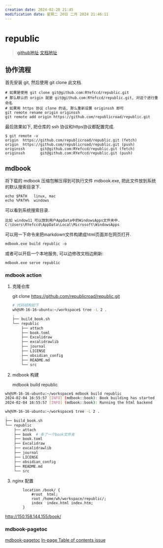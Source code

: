 ```yaml
---
creation date: 2024-02-20 21:45
modification date: 星期二 20日 二月 2024 21:46:11
---
```

# republic

> [github地址](https://github.com/republicroad/republic/tree/main)
> [文档地址](https://republicroad.github.io/republic/)


## 协作流程

首先安装 git, 然后使用 git clone 此文档.

	# 如果是使用 git clone git@github.com:RYefccd/republic.git 
	# 那么默认的 origin 就是 git@github.com:RYefccd/republic.git, 对这个进行重命名
	# 如果用 https 协议 clone 的话, 那么重新设置 originssh 即可
	git remote rename origin originssh
	git remote add origin https://github.com/republicroad/republic.git

最后效果如下, 把仓库的 ssh 协议和https协议都配置完成.
```shell
$ git remote -v
origin  https://github.com/republicroad/republic.git (fetch)
origin  https://github.com/republicroad/republic.git (push)
originssh       git@github.com:RYefccd/republic.git (fetch)
originssh       git@github.com:RYefccd/republic.git (push)
```


## mdbook

将下载的 mdbook 压缩包解压得到可执行文件 mdbook.exe, 把此文件放到系统的默认搜索目录下.

	echo $PATH   linux, mac
	echo %PATH%  windows

可以看到系统搜索目录.

	比如 window11 可以放到用户AppData中的WindowsApps文件夹中.
	C:\Users\RYefccd\AppData\Local\Microsoft\WindowsApps

可以用一下命令来把markdown文件构建成html页面并在网页打开.

	mdbook.exe build republic -o

或者可以开启一个本地服务, 可以边修改文档边刷新:

	mdbook.exe serve republic


### mdbook action


1. 克隆仓库 

	git clone https://github.com/republicroad/republic.git

	```bash
	# 代码结构如下
	wh@VM-16-16-ubuntu:~/workspace$ tree -L 2 .
	.
	├── build_book.sh
	└── republic
	    ├── attach
	    ├── book.toml
	    ├── Excalidraw
	    ├── excalidrawlib
	    ├── journal
	    ├── LICENSE
	    ├── obsidian_config
	    ├── README.md
	    └── src
	```
	
2. mdbook 构建 

	mdbook build republic


```bash
wh@VM-16-16-ubuntu:~/workspace$ mdbook build republic
2024-02-04 16:55:57 [INFO] (mdbook::book): Book building has started
2024-02-04 16:55:57 [INFO] (mdbook::book): Running the html backend
```


```bash
wh@VM-16-16-ubuntu:~/workspace$ tree -L 2 .
.
├── build_book.sh
└── republic
    ├── attach
    ├── book  # 多了一个book文件夹
    ├── book.toml
    ├── Excalidraw
    ├── excalidrawlib
    ├── journal
    ├── LICENSE
    ├── obsidian_config
    ├── README.md
    └── src
```

3. nginx 配置
```
        location /book/ {
            #root  html;
            root /home/wh/workspace/republic/;
            index  index.html index.htm;
        }

```

http://150.158.144.155/book/


### mdbook-pagetoc

[mdbook-pagetoc](https://crates.io/crates/mdbook-pagetoc)
[In-page Table of contents issue](https://github.com/rust-lang/mdBook/issues/1523#issuecomment-1089103336)
